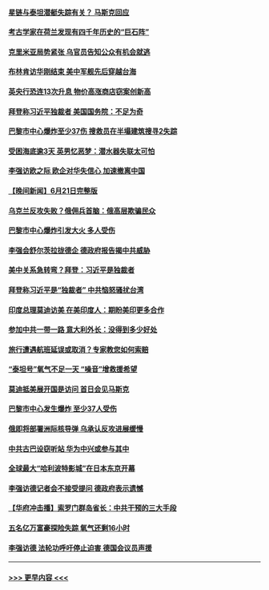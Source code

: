 #### [星链与泰坦潜艇失踪有关？ 马斯克回应](../pages/prog202/a103736017.md?t=06222144) 
#### [考古学家在荷兰发现有四千年历史的“巨石阵”](../pages/prog202/a103736003.md?t=06222144) 
#### [克里米亚局势紧张 乌官员告知公众有机会就逃](../pages/prog202/a103736011.md?t=06222144) 
#### [布林肯访华刚结束 美中军舰先后穿越台海](../pages/prog202/a103735991.md?t=06222144) 
#### [英央行恐连13次升息 物价高涨商店窃案创新高](../pages/prog202/a103735970.md?t=06222144) 
#### [拜登称习近平独裁者 美国国务院：不足为奇](../pages/prog202/a103735929.md?t=06222144) 
#### [巴黎市中心爆炸至少37伤 搜救员在半塌建筑搜寻2失踪](../pages/prog202/a103735931.md?t=06222144) 
#### [受困海底逾3天 英男忆恶梦：潜水器失联太可怕](../pages/prog202/a103735922.md?t=06222144) 
#### [李强访欧之际 欧企对华失信心 加速撤离中国](../pages/prog202/a103735891.md?t=06222144) 
#### [【晚间新闻】6月21日完整版](../pages/prog202/a103735786.md?t=06222144) 
#### [乌克兰反攻失败？俄佣兵首脑：俄高层欺骗民众](../pages/prog202/a103735846.md?t=06222144) 
#### [巴黎市中心爆炸引发大火 多人受伤](../pages/prog202/a103735788.md?t=06222144) 
#### [李强会舒尔茨拉拢德企 德政府报告揭中共威胁](../pages/prog202/a103735794.md?t=06222144) 
#### [美中关系急转弯？拜登：习近平是独裁者](../pages/prog202/a103735796.md?t=06222144) 
#### [拜登称习近平是“独裁者” 中共恼怒骚扰台湾](../pages/prog202/a103735804.md?t=06222144) 
#### [印度总理莫迪访美 在美印度人：期盼美印更多合作](../pages/prog202/a103735798.md?t=06222144) 
#### [参加中共一带一路 意大利外长：没得到多少好处](../pages/prog202/a103735770.md?t=06222144) 
#### [旅行遭遇航班延误或取消？专家教您如何索赔](../pages/prog202/a103735681.md?t=06222144) 
#### [“泰坦号”氧气不足一天  “噪音”增救援希望](../pages/prog202/a103735677.md?t=06222144) 
#### [莫迪抵美展开国是访问 首日会见马斯克](../pages/prog202/a103735678.md?t=06222144) 
#### [巴黎市中心发生爆炸 至少37人受伤](../pages/prog202/a103735679.md?t=06222144) 
#### [俄即将部署洲际核导弹 乌承认反攻进展缓慢](../pages/prog202/a103735680.md?t=06222144) 
#### [中共古巴设窃听站 华为中兴或参与其中](../pages/prog202/a103735691.md?t=06222144) 
#### [全球最大“哈利波特影城”在日本东京开幕](../pages/prog202/a103735547.md?t=06222144) 
#### [李强访德记者会不接受提问 德政府表示遗憾](../pages/prog202/a103735606.md?t=06222144) 
#### [【华府冲击播】索罗门群岛省长：中共干预的三大手段](../pages/prog202/a103735546.md?t=06222144) 
#### [五名亿万富豪探险失踪 氧气还剩16小时](../pages/prog202/a103735540.md?t=06222144) 
#### [李强访德 法轮功呼吁停止迫害 德国会议员声援](../pages/prog202/a103735384.md?t=06222144) 

----
#### [ >>> 更早内容 <<< ](../indexes/prog202-earlier.md)
